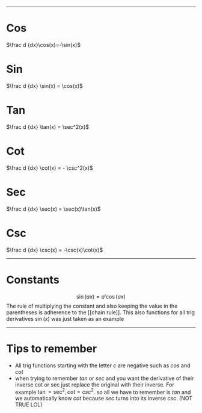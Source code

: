
---
# Cos 
$\frac d {dx}\cos(x)=-\sin(x)$

# Sin 
$\frac d {dx} \sin(x) = \cos(x)$

# Tan 
$\frac d {dx} \tan(x) = \sec^2(x)$

# Cot
$\frac d {dx} \cot(x) = - \csc^2(x)$

# Sec
$\frac d {dx} \sec(x) = \sec(x)\tan(x)$

# Csc  
$\frac d {dx} \csc(x) = -\csc(x)\cot(x)$

---
# Constants 
$$\sin(ax)=a'\cos(ax)$$
The rule of multiplying the constant and also keeping the value in the parentheses is adherence to the  [[chain rule]].  This also functions for all trig derivatives $\sin(x)$ was just taken as an example 

---
# Tips to remember
- All trig functions starting with the letter $c$ are negative such as $cos$ and $cot$ 
- when trying to remember $tan$ or $sec$ and you want the derivative of their inverse cot or sec just replace the original with their inverse. For example $\tan = \sec^2, cot = csc^2$. so all we have to remember is $tan$ and we automatically know $cot$ because $sec$ turns into its inverse $csc$. (NOT TRUE LOL)